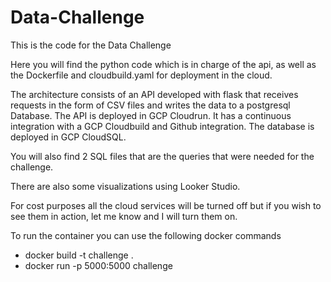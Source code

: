 # Data-Challenge
This is the code for the Data Challenge

Here you will find the python code which is in charge of the api, as well as the Dockerfile and cloudbuild.yaml for deployment in the cloud.

The architecture consists of an API developed with flask that receives requests in the form of CSV files and writes the data to a postgresql Database.
The API is deployed in GCP Cloudrun. It has a continuous integration with a GCP Cloudbuild and Github integration.
The database is deployed in GCP CloudSQL.

You will also find 2 SQL files that are the queries that were needed for the challenge.

There are also some visualizations using Looker Studio.

For cost purposes all the cloud services will be turned off but if you wish to see them in action, let me know and I will turn them on.

To run the container you can use the following docker commands
- docker build -t challenge .
- docker run -p 5000:5000 challenge
